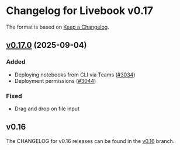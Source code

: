 # Changelog for Livebook v0.17

The format is based on [Keep a Changelog](https://keepachangelog.com/en/1.0.0/).

## [v0.17.0](https://github.com/livebook-dev/livebook/tree/v0.17.0) (2025-09-04)

### Added

* Deploying notebooks from CLI via Teams ([#3034](https://github.com/livebook-dev/livebook/pull/3034))
* Deployment permissions ([#3044](https://github.com/livebook-dev/livebook/pull/3044))

### Fixed

* Drag and drop on file input

## v0.16

The CHANGELOG for v0.16 releases can be found in the [v0.16](https://github.com/livebook-dev/livebook/tree/v0.16/CHANGELOG.md) branch.

